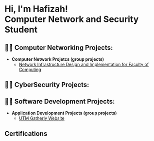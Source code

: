 <h1>Hi, I'm Hafizah! <br>Computer Network and Security Student</h1>
 
<h2>👨‍💻 Computer Networking Projects:</h2>

- <b>Computer Network Projetcs (group projects)</b>
  - [Network Infrastructure Design and Implementation for Faculty of Computing]([https://github.com/hafizahjafri/ApplicationDevelopmentProject.git](https://github.com/hafizahjafri/ComputerNetworkProject))

<h2>👨‍💻 CyberSecurity Projects:</h2>

<h2>👨‍💻 Software Development Projects:</h2>

- <b>Application Development Projects (group projects)</b>
  - [UTM Gatherly Website](https://github.com/hafizahjafri/ApplicationDevelopmentProject.git)

<h2>Certifications</h2>




<!--
**joshmadakor1/joshmadakor1** is a ✨ _special_ ✨ repository because its `README.md` (this file) appears on your GitHub profile.

Here are some ideas to get you started:

- 🔭 I’m currently working on ...
- 🌱 I’m currently learning ...
- 👯 I’m looking to collaborate on ...
- 🤔 I’m looking for help with ...
- 💬 Ask me about ...
- 📫 How to reach me: ...
- 😄 Pronouns: ...
- ⚡ Fun fact: ...
-->
